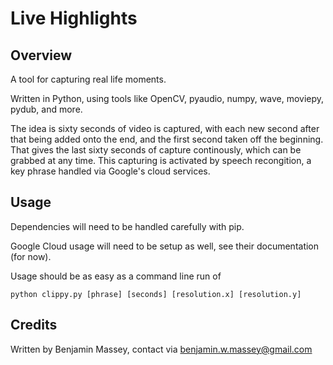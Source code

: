 # Live Highlights

## Overview

A tool for capturing real life moments.

Written in Python, using tools like OpenCV, pyaudio, numpy, wave, moviepy, pydub, and more.

The idea is sixty seconds of video is captured, with each new second after that being added onto the end, and the first second taken off the beginning.
That gives the last sixty seconds of capture continously, which can be grabbed at any time.
This capturing is activated by speech recongition, a key phrase handled via Google's cloud services.

## Usage

Dependencies will need to be handled carefully with pip.

Google Cloud usage will need to be setup as well, see their documentation (for now).

Usage should be as easy as a command line run of

```
python clippy.py [phrase] [seconds] [resolution.x] [resolution.y]
```

## Credits

Written by Benjamin Massey, contact via benjamin.w.massey@gmail.com